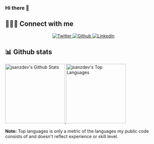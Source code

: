 ### Hi there 👋

## 🧑🏻‍💻 Connect with me

<!-- Badges template - https://github.com/badges/shields -->
<p align="center">
  <a href="https://twitter.com/jsanz_dev">
    <img alt="Twitter" title="Twitter" src="https://twitter.com/jsanz_dev" />
  </a>
  <a href="https://github.com/jsanzdev">
    <img alt="Github" title="Github" src="https://img.shields.io/github/followers/jsanzdev?color=236ad3&labelColor=1155ba&style=for-the-badge&logo=github&label=Follow"/>
  </a>
  <a href="https://www.linkedin.com/in/jesussanzperez/">
    <img alt="Linkedin" title="Linkedin" src="https://www.linkedin.com/in/jesussanzperez/" />
  </a>
</p>

## 📊 Github stats

<!-- https://github.com/anuraghazra/github-readme-stats -->
<a href="https://github.com/anuraghazra/github-readme-stats">
  <img alt="jsanzdev's Github Stats" src="https://denvercoder1-github-readme-stats.vercel.app/api?username=jsanzdev&show_icons=true&count_private=true&theme=react&hide_border=true&bg_color=1F222E&title_color=F85D7F&icon_color=F8D866" height="192px"/>
</a>
<a href="https://github.com/anuraghazra/github-readme-stats">
  <img alt="jsanzdev's Top Languages" src="https://denvercoder1-github-readme-stats.vercel.app/api/top-langs/?username=jsanzdev&langs_count=8&layout=compact&theme=react&hide_border=true&bg_color=1F222E&title_color=F85D7F&icon_color=F8D866" height="192px"/>
</a>

<b>Note:</b> Top languages is only a metric of the languages my public code consists of and doesn't reflect experience or skill level.
